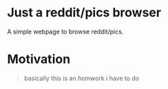 Just a reddit/pics browser
================================================================

A simple webpage to browse reddit/pics.

# Motivation

> basically this is an homwork i have to do
